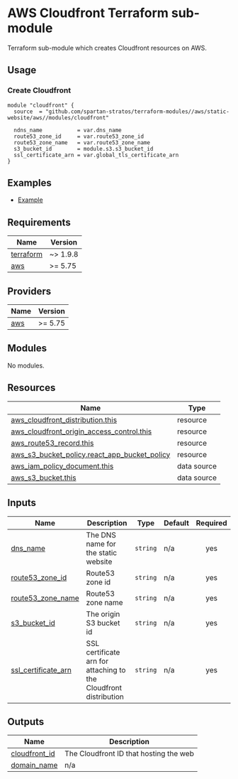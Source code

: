 # AWS Cloudfront Terraform sub-module
Terraform sub-module which creates Cloudfront resources on AWS.

## Usage
### Create Cloudfront
```hcl
module "cloudfront" {
  source  = "github.com/spartan-stratos/terraform-modules//aws/static-website/aws//modules/cloudfront"

  ndns_name           = var.dns_name
  route53_zone_id     = var.route53_zone_id
  route53_zone_name   = var.route53_zone_name
  s3_bucket_id        = module.s3.s3_bucket_id
  ssl_certificate_arn = var.global_tls_certificate_arn
}
```

## Examples
- [Example](../../examples/complete/)

<!-- BEGIN_TF_DOCS -->
## Requirements

| Name | Version  |
|------|----------|
| <a name="requirement_terraform"></a> [terraform](#requirement\_terraform) | ~> 1.9.8 |
| <a name="requirement_aws"></a> [aws](#requirement\_aws) | \>= 5.75 |

## Providers

| Name | Version  |
|------|----------|
| <a name="provider_aws"></a> [aws](#provider\_aws) | \>= 5.75 |

## Modules

No modules.

## Resources

| Name | Type |
|------|------|
| [aws_cloudfront_distribution.this](https://registry.terraform.io/providers/hashicorp/aws/latest/docs/resources/cloudfront_distribution) | resource |
| [aws_cloudfront_origin_access_control.this](https://registry.terraform.io/providers/hashicorp/aws/latest/docs/resources/cloudfront_origin_access_control) | resource |
| [aws_route53_record.this](https://registry.terraform.io/providers/hashicorp/aws/latest/docs/resources/route53_record) | resource |
| [aws_s3_bucket_policy.react_app_bucket_policy](https://registry.terraform.io/providers/hashicorp/aws/latest/docs/resources/s3_bucket_policy) | resource |
| [aws_iam_policy_document.this](https://registry.terraform.io/providers/hashicorp/aws/latest/docs/data-sources/iam_policy_document) | data source |
| [aws_s3_bucket.this](https://registry.terraform.io/providers/hashicorp/aws/latest/docs/data-sources/s3_bucket) | data source |

## Inputs

| Name | Description | Type | Default | Required |
|------|-------------|------|---------|:--------:|
| <a name="input_dns_name"></a> [dns\_name](#input\_dns\_name) | The DNS name for the static website | `string` | n/a | yes |
| <a name="input_route53_zone_id"></a> [route53\_zone\_id](#input\_route53\_zone\_id) | Route53 zone id | `string` | n/a | yes |
| <a name="input_route53_zone_name"></a> [route53\_zone\_name](#input\_route53\_zone\_name) | Route53 zone name | `string` | n/a | yes |
| <a name="input_s3_bucket_id"></a> [s3\_bucket\_id](#input\_s3\_bucket\_id) | The origin S3 bucket id | `string` | n/a | yes |
| <a name="input_ssl_certificate_arn"></a> [ssl\_certificate\_arn](#input\_ssl\_certificate\_arn) | SSL certificate arn for attaching to the Cloudfront distribution | `string` | n/a | yes |

## Outputs

| Name | Description |
|------|-------------|
| <a name="output_cloudfront_id"></a> [cloudfront\_id](#output\_cloudfront\_id) | The Cloudfront ID that hosting the web |
| <a name="output_domain_name"></a> [domain\_name](#output\_domain\_name) | n/a |
<!-- END_TF_DOCS -->